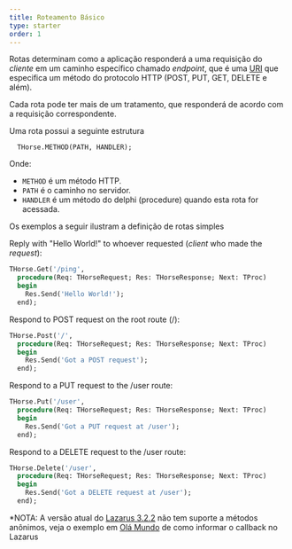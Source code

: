 ```yaml
---
title: Roteamento Básico
type: starter
order: 1
---
```


Rotas determinam como a aplicação responderá a uma requisição do *cliente* em um caminho específico chamado *endpoint*, que é uma [URI](https://pt.wikipedia.org/wiki/URI) que especifica um método do protocolo HTTP (POST, PUT, GET, DELETE e além).

Cada rota pode ter mais de um tratamento, que responderá de acordo com a requisição correspondente.

Uma rota possui a seguinte estrutura

``` delphi
  THorse.METHOD(PATH, HANDLER);
```

Onde:

* `METHOD` é um método HTTP.
* `PATH` é o caminho no servidor.
* `HANDLER` é um método do delphi (procedure) quando esta rota for acessada.

Os exemplos a seguir ilustram a definição de rotas simples

Reply with "Hello World!" to whoever requested (*client* who made the *request*):

``` pascal
THorse.Get('/ping',
  procedure(Req: THorseRequest; Res: THorseResponse; Next: TProc)
  begin
    Res.Send('Hello World!');
  end);
```
Respond to POST request on the root route (/):
``` pascal
THorse.Post('/',
  procedure(Req: THorseRequest; Res: THorseResponse; Next: TProc)
  begin
    Res.Send('Got a POST request');
  end);
```
Respond to a PUT request to the /user route:
``` pascal
THorse.Put('/user',
  procedure(Req: THorseRequest; Res: THorseResponse; Next: TProc)
  begin
    Res.Send('Got a PUT request at /user');
  end);
```
Respond to a DELETE request to the /user route:
``` pascal
THorse.Delete('/user',
  procedure(Req: THorseRequest; Res: THorseResponse; Next: TProc)
  begin
    Res.Send('Got a DELETE request at /user');
  end);
```

*NOTA: A versão atual do [Lazarus 3.2.2](https://www.lazarus-ide.org/index.php?page=downloads) não tem suporte a métodos anônimos, veja o exemplo em [Olá Mundo](../hello-world) de como informar o callback no Lazarus